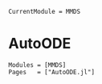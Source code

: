 ```@meta
CurrentModule = MMDS
```

# AutoODE

```@autodocs
Modules = [MMDS]
Pages   = ["AutoODE.jl"]
```
